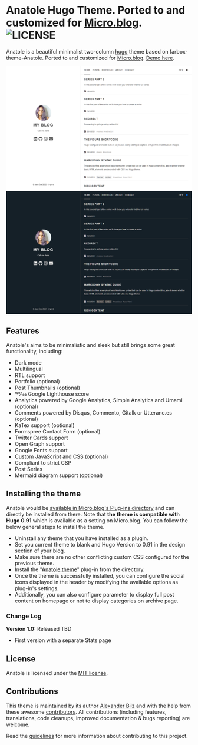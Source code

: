 # Anatole Hugo Theme. Ported to and customized for [Micro.blog](https://micro.blog).  ![LICENSE](https://img.shields.io/badge/license-MIT-blue.svg)

Anatole is a beautiful minimalist two-column [hugo](https://gohugo.io/) theme based on farbox-theme-Anatole. Ported to and customized for [Micro.blog](https://micro.blog). [Demo here](https://anatole-demo.netlify.app/).

![Screenshot Anatole Theme](https://raw.githubusercontent.com/lxndrblz/anatole/master/images/screenshot.png)
![Screenshot Anatole Theme (dark)](https://raw.githubusercontent.com/lxndrblz/anatole/master/images/screenshot_dark.png)

## Features

Anatole's aims to be minimalistic and sleek but still brings some great functionality, including:

- Dark mode
- Multilingual
- RTL support
- Portfolio (optional)
- Post Thumbnails (optional)
- 100⁄100 Google Lighthouse score
- Analytics powered by Google Analytics, Simple Analytics and Umami (optional)
- Comments powered by Disqus, Commento, Gitalk or Utteranc.es (optional)
- KaTex support (optional)
- Formspree Contact Form (optional)
- Twitter Cards support
- Open Graph support
- Google Fonts support
- Custom JavaScript and CSS (optional)
- Compliant to strict CSP
- Post Series
- Mermaid diagram support (optional)

## Installing the theme

Anatole would be [available in Micro.blog's Plug-ins directory](https://micro.blog/account/plugins/) and can directly be installed from there. Note that **the theme is compatible with Hugo 0.91** which is available as a setting on Micro.blog. You can follow the below general steps to install the theme. 

- Uninstall any theme that you have installed as a plugin. 
- Set you current theme to blank and Hugo Version to 0.91 in the design section of your blog. 
- Make sure there are no other conflicting custom CSS configured for the previous theme. 
- Install the "[Anatole theme](https://micro.blog/account/plugins/view/43)" plug-in from the directory. 
- Once the theme is successfully installed, you can configure the social icons displayed in the header by modifying the available options as plug-in's settings.
- Additionally, you can also configure parameter to display full post content on homepage or not to display categories on archive page.

### Change Log

**Version 1.0:** Released TBD
- First version with a separate Stats page

## License

Anatole is licensed under the [MIT license](https://github.com/lxndrblz/anatole/blob/master/LICENSE).

## Contributions

This theme is maintained by its author [Alexander Bilz](https://github.com/lxndrblz) and with the help from these awesome [contributors](https://github.com/lxndrblz/anatole/graphs/contributors). All contributions (including features, translations, code cleanups, improved documentation & bugs reporting) are welcome.

Read the [guidelines](https://github.com/lxndrblz/anatole/blob/master/.github/CONTRIBUTING.md) for more information about contributing to this project.
